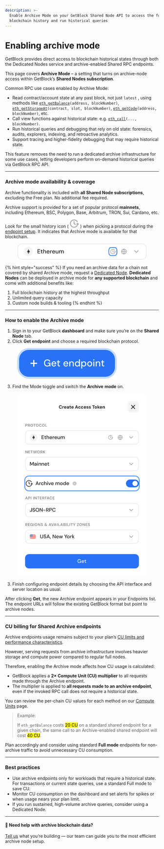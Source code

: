 ```yaml
---
description: >-
  Enable Archive Mode on your GetBlock Shared Node API to access the full
  blockchain history and run historical queries
---
```


# Enabling archive mode

GetBlock provides direct access to blockchain historical states through both the Dedicated Nodes service and archive-enabled Shared RPC endpoints.

This page covers **Archive Mode** – a setting that turns on archive-node access within GetBlock’s **Shared Nodes subscription**.

Common RPC use cases enabled by Archive Mode:

* Read contract/account state at any past block, not just `latest` , using methods like [`eth_getBalance`](../../api-reference/ethereum-eth/eth_getbalance-ethereum.md)`(address, blockNumber)`, [`eth_getStorageAt`](../../api-reference/ethereum-eth/eth_getstorageat-ethereum.md)`(contract, slot, blockNumber)`, [`eth_getCode`](../../api-reference/ethereum-eth/eth_getcode-ethereum.md)`(address, blockNumber)`, etc.
* Call view functions against historical state: e.g. [`eth_call`](../../api-reference/ethereum-eth/eth_call-ethereum.md)`(..., blockNumber)`.
* Run historical queries and debugging that rely on old state: forensics, audits, explorers, indexing, and retroactive analytics.
* Support  tracing and higher-fidelity debugging that may require historical state.&#x20;

This feature removes the need to run a dedicated archive infrastructure for some use cases, letting developers perform on-demand historical queries via GetBlock RPC API.

***

### Archive mode availability & coverage

Archive functionality is included with **all Shared Node subscriptions**, excluding the Free plan. No additional fee required.&#x20;

Archive support is provided for a set of popular protocol **mainnets**, including Ethereum, BSC, Polygon, Base, Arbitrum, TRON, Sui, Cardano, etc.&#x20;

Look for the small history icon ( <img src="../../.gitbook/assets/Archive_Icon.svg" alt="history/clock icon" data-size="original"> ) when picking a protocol during the [endpoint setup](creating-node-endpoints.md). It indicates that Archive mode is available for that blockchain.

<figure><img src="../../.gitbook/assets/Archive_shared_icon.svg" alt="Archive blockchain data access via GetBlock RPC endpoints"><figcaption></figcaption></figure>

{% hint style="success" %}
If you need an archive data for a chain not covered by shared Archive mode, request a [Dedicated Node](configuring-dedicated-nodes.md). **Dedicated Nodes** can be deployed in archive mode for **any supported blockchain** and come with additional benefits like:

1. Full blockchain history at the highest throughput&#x20;
2. Unlimited query capacity
3. Custom node builds & tooling
{% endhint %}

***

### How to enable the Archive mode&#x20;

1. Sign in to your GetBlock **dashboard** and make sure you’re on the **Shared Node** tab.
2. Click **Get endpoint** and choose a required blockchain protocol.

<figure><img src="../../.gitbook/assets/Get_button.svg" alt="Get RPC endpoint button on GetBlock&#x27;s dashboard"><figcaption></figcaption></figure>

3. Find the Mode toggle and switch the **Archive** **mode** on.

<figure><img src="../../.gitbook/assets/Archive_config.svg" alt=""><figcaption></figcaption></figure>

3. Finish configuring endpoint details by choosing the API interface and server location as usual.

After clicking **Get**, the new Archive endpoint appears in your Endpoints list. The endpoint URLs will follow the existing GetBlock format but point to archive nodes.&#x20;

***

### CU billing for Shared Archive endpoints

Archive endpoints usage remains subject to your plan’s [CU limits and performance characteristics](https://docs.getblock.io/getting-started/plans-and-limits/cu-and-rate-limits).&#x20;

However, serving requests from archive infrastructure involves heavier storage and compute power compared to regular full nodes.

Therefore, enabling the Archive mode affects how CU usage is calculated:

* GetBlock applies a **2× Compute Unit (CU) multiplier** to all requests made through the Archive endpoint.
* The multiplier is applied to **all requests made to an archive endpoint**, even if the invoked RPC call does not require a historical state.&#x20;

You can review the per-chain CU values for each method on our [Compute Units](https://getblock.io/pricing/compute-units/) page.&#x20;

> Example: &#x20;
>
> If `eth_getBalance` costs <mark style="color:$success;">20 CU</mark> on a standard shared endpoint for a given chain, the same call to an Archive-enabled shared endpoint will cost <mark style="color:$success;">40 CU</mark>.

Plan accordingly and consider using standard **Full mode** endpoints for non-archive traffic to avoid unnecessary CU consumption.

***

### Best practices&#x20;

* Use archive endpoints only for workloads that require a historical state. For transactions or current state queries, use a standard Full mode to save CU.
* Monitor CU consumption on the dashboard and set alerts for spikes or when usage nears your plan limit.
* If you run sustained, high-volume archive queries, consider using a Dedicated Node.

***

#### 💬 Need help with archive blockchain data?

[Tell us](https://getblock.io/contact/) what you’re building — our team can guide you to the most efficient archive node setup.
